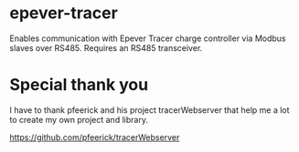 # epever-tracer
Enables communication with Epever Tracer charge controller via Modbus slaves over RS485. Requires an RS485 transceiver.

# Special thank you

I have to thank pfeerick and his project tracerWebserver that help me a lot to create my own project and library.

https://github.com/pfeerick/tracerWebserver